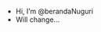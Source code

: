 - Hi, I’m @berandaNuguri
- Will change...
<!---
berandaNuguri/berandaNuguri is a ✨ special ✨ repository because its `README.md` (this file) appears on your GitHub profile.
You can click the Preview link to take a look at your changes.
--->
